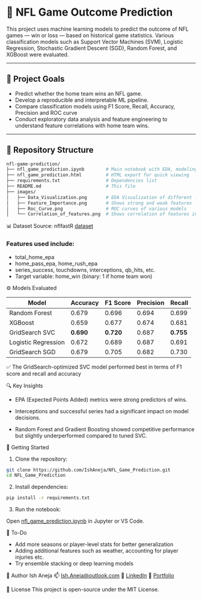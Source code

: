 # 🏈 NFL Game Outcome Prediction

This project uses machine learning models to predict the outcome of NFL games — win or loss — based on historical game statistics. Various classification models such as Support Vector Machines (SVM), Logistic Regression, Stochastic Gradient Descent (SGD), Random Forest, and XGBoost were evaluated. 

---

## 📌 Project Goals

- Predict whether the home team wins an NFL game.
- Develop a reproducible and interpretable ML pipeline.
- Compare classification models using F1 Score, Recall, Accuracy, Precision and ROC curve
- Conduct exploratory data analysis and feature engineering to understand feature correlations with home team wins.

---

## 📁 Repository Structure

```bash
nfl-game-prediction/
├── nfl_game_prediction.ipynb        # Main notebook with EDA, modeling, evaluation
├── nfl_game_prediction.html         # HTML export for quick viewing
├── requirements.txt                 # Dependencies list
├── README.md                        # This file
├── images/
│   ├── Data_Visualization.png       # EDA Visualization of different features 
│   ├── Feature_Importance.png       # Shows strong and weak features 
│   ├── Roc_Curve.png                # ROC curves of various models
│   └── Correlation_of_features.png  # Shows correlation of features in dataset
``` 

📊 Dataset
Source: nflfastR [dataset](https://github.com/nflverse/nflverse-pbp)

### Features used include:

- total_home_epa
- home_pass_epa, home_rush_epa
- series_success, touchdowns, interceptions, qb_hits, etc.
- Target variable: home_win (binary: 1 if home team won)

⚙️ Models Evaluated

| Model               | Accuracy  | F1 Score  | Precision | Recall    |
| ------------------- | --------- | --------- | --------- | --------- |
| Random Forest       | 0.679     | 0.696     | 0.694     | 0.699     |
| XGBoost             | 0.659     | 0.677     | 0.674     | 0.681     |
| GridSearch SVC      | **0.690** | **0.720** | 0.687     | **0.755** |
| Logistic Regression | 0.672     | 0.689     | 0.687     | 0.691     |
| GridSearch SGD      | 0.679     | 0.705     | 0.682     | 0.730     |

✅ The GridSearch-optimized SVC model performed best in terms of F1 score and recall and accuracy

🔍 Key Insights
- EPA (Expected Points Added) metrics were strong predictors of wins.

- Interceptions and successful series had a significant impact on model decisions.

- Random Forest and Gradient Boosting showed competitive performance but slightly underperformed   compared to tuned SVC.

🚀 Getting Started

1. Clone the repository:
```sh 
git clone https://github.com/IshAneja/NFL_Game_Prediction.git
cd NFL_Game_Prediction
```

2. Install dependencies:
```sh
pip install -r requirements.txt
```
3. Run the notebook:

Open [nfl_game_prediction.ipynb](https://github.com/IshAneja/NFL_Game_Prediction/blob/main/NFL%20Game%20Prediction.ipynb) in Jupyter or VS Code.

📌 To-Do
- Add more seasons or player-level stats for better generalization
- Adding additional features such as weather, accounting for player injuries etc. 
- Try ensemble stacking or deep learning models

👤 Author
Ish Aneja
📫 Ish.Aneja@outlook.com
🔗 [LinkedIn](https://https://www.linkedin.com/in/ish-aneja/)
📘 [Portfolio](https://ishaneja.github.io/)

📄 License
This project is open-source under the MIT License.
